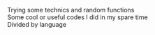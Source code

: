 Trying some technics and random functions <br>
Some cool or useful codes I did in my spare time <br>
Divided by language <br>
